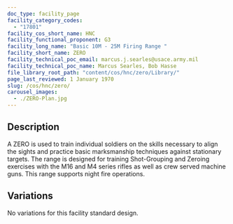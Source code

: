 ```yaml
---
doc_type: facility_page
facility_category_codes:
  - "17801"
facility_cos_short_name: HNC
facility_functional_proponent: G3
facility_long_name: "Basic 10M - 25M Firing Range "
facility_short_name: ZERO
facility_technical_poc_email: marcus.j.searles@usace.army.mil
facility_technical_poc_name: Marcus Searles, Bob Hasse
file_library_root_path: "content/cos/hnc/zero/Library/"
page_last_reviewed: 1 January 1970
slug: /cos/hnc/zero/
carousel_images:
  - ./ZERO-Plan.jpg
---
```


## Description

A ZERO is used to train individual soldiers on the skills necessary to align the sights and practice basic marksmanship techniques against stationary targets. The range is designed for training Shot-Grouping and Zeroing exercises with the M16 and M4 series rifles as well as crew served machine guns. This range supports night fire operations.

## Variations

No variations for this facility standard design.
